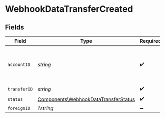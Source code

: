 # WebhookDataTransferCreated


## Fields

| Field                                                                                        | Type                                                                                         | Required                                                                                     | Description                                                                                  |
| -------------------------------------------------------------------------------------------- | -------------------------------------------------------------------------------------------- | -------------------------------------------------------------------------------------------- | -------------------------------------------------------------------------------------------- |
| `accountID`                                                                                  | *string*                                                                                     | :heavy_check_mark:                                                                           | The accountID which facilitated the transfer.                                                |
| `transferID`                                                                                 | *string*                                                                                     | :heavy_check_mark:                                                                           | N/A                                                                                          |
| `status`                                                                                     | [Components\WebhookDataTransferStatus](../../Models/Components/WebhookDataTransferStatus.md) | :heavy_check_mark:                                                                           | N/A                                                                                          |
| `foreignID`                                                                                  | *?string*                                                                                    | :heavy_minus_sign:                                                                           | N/A                                                                                          |